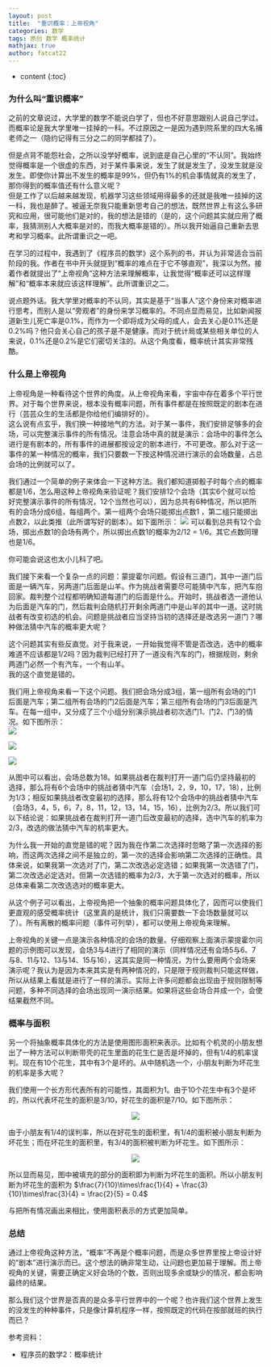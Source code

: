 ```yaml
---
layout: post
title:  "重识概率：上帝视角"
categories: 数学
tags: 原创 数学 概率统计
mathjax: true
author: fatcat22
---
```


* content
{:toc}




### 为什么叫“重识概率”
之前的文章说过，大学里的数学不能说白学了，但也不好意思跟别人说自己学过。而概率论是我大学里唯一挂掉的一科。不过原因之一是因为遇到院系里的四大名捕老师之一（隐约记得有三分之二的同学都挂了）。  

但是点背不能怨社会，之所以没学好概率，说到底是自己心里的“不认同”。我始终觉得概率是一个很虚的东西，对于某件事来说，发生了就是发生了，没发生就是没发生。即使你计算出不发生的概率是99%，但仍有1%的机会事情就真的发生了，那你得到的概率值还有什么意义呢？  
但是工作了以后越来越发现，机器学习这些领域用得最多的还就是我唯一挂掉的这一科，我也是醉了。被逼无奈我只能重新思考自己的想法，既然世界上有这么多研究和应用，很可能他们是对的，我的想法是错的（是的，这个问题其实就应用了概率，我猜测别人大概率是对的，而我大概率是错的）。所以我开始逼自己重新去思考和学习概率。此所谓重识之一吧。

在学习的过程中，我遇到了《程序员的数学》这个系列的书，并认为非常适合当前阶段的我。作者在书中开头就提到“概率的难点在于它不够直观”，我深以为然。接着作者就提出了“上帝视角”这种方法来理解概率，让我觉得“概率还可以这样理解”和“概率本来就应该这样理解”。此所谓重识之二。

说点题外话。我大学里对概率的不认同，其实是基于“当事人”这个身份来对概率进行思考，而别人是以“旁观者”的身份来学习概率的。不同点显而易见，比如新闻报道新生儿死亡率是0.1%，而作为一个即将成为父母的成人，会去关心是0.1%还是0.2%吗？他只会关心自己的孩子是不是健康。而对于统计局或某些相关单位的人来说，0.1%还是0.2%是它们密切关注的。从这个角度看，概率统计其实非常残酷。

### 什么是上帝视角
上帝视角是一种看待这个世界的角度。从上帝视角来看，宇宙中存在着多个平行世界。对于每个世界来说，根本没有概率问题，所有事件都是在按照既定的剧本在进行（芸芸众生的生活都是你给他们编排好的）。  
这么说有点玄乎，我们换一种接地气的方法。对于某一事件，我们安排足够多的会场，可以完整演示事件的所有情况。注意会场中真的就是演示：会场中的事件怎么进行是有剧本的，所有事件的进展都按设定的剧本进行，不可更改。那么对于这一事件的某一种情况的概率，我们只要数一下按这种情况进行演示的会场数量，占总会场的比例就可以了。

我们通过一个简单的例子来体会一下这种方法。我们都知道掷骰子时每个点的概率都是1/6，怎么用这种上帝视角来验证呢？我们安排12个会场（其实6个就可以恰好完整演示事件的所有情况，12个当然也可以），因为总共有6种情况，所以把所有的会场分成6组，每组两个。第一组两个会场只能掷出点数1 ，第二组只能掷出点数2，以此类推（此所谓写好的剧本）。如下面所示：
![](/pic/6.reacquaint_probability/god-view-dice.png)
可以看到总共有12个会场，掷出点数1的会场有两个，所以掷出点数1的概率为2/12 = 1/6。其它点数同理也是1/6。

你可能会说这也太小儿科了吧。

我们接下来看一个复杂一点的问题：蒙提霍尔问题。假设有三道门，其中一道门后面是一辆汽车，另两道门后面是山羊。作为挑战者需要尽可能猜中汽车，把汽车抱回家。裁判整个过程都明确知道每道门的后面是什么。开始时，挑战者选一道他认为后面是汽车的门，然后裁判会随机打开剩余两道门中是山羊的其中一道。这时挑战者有改变初选的机会。问题是挑战者应当坚持当初的选择还是改选另一道门？哪种做法猜中汽车的概率更大呢？

这个问题其实有些反直觉。对于我来说，一开始我觉得不管是否改选，选中的概率难道不应该都是1/2吗？因为裁判已经打开了一道没有汽车的门，根据规则，剩余两道门必然一个有汽车，一个有山羊。  
我的这个直觉是错的。

我们用上帝视角来看一下这个问题。我们把会场分成3组，第一组所有会场的门1后面是汽车；第二组所有会场的门2后面是汽车；第三组所有会场的门3后面是汽车。在每一组中，又分成了三个小组分别演示挑战者初次选门1、门2、门3的情况。如下图所示：  
![](/pic/6.reacquaint_probability/montyhall-group1.png)

![](/pic/6.reacquaint_probability/montyhall-group2.png)

![](/pic/6.reacquaint_probability/montyhall-group3.png)

从图中可以看出，会场总数为18。如果挑战者在裁判打开一道门后仍坚持最初的选择，那么将有6个会场中的挑战者猜中汽车（会场1，2，9，10，17，18），比例为1/3；相反如果挑战者改变最初的选择，那么将有12个会场中的挑战者猜中汽车（会场3，4，5，6，7，8，11，12，13，14，15，16），比例为2/3。所以我们可以下结论说：如果挑战者在裁判打开一道门后改变最初的选择，选中汽车的机率为2/3，改选的做法猜中汽车的机率更大。

为什么我一开始的直觉是错的呢？因为我在作第二次选择时忽略了第一次选择的影响，而这两次选择之间不是独立的，第一次的选择会影响第二次选择的正确性。具体来说，如果我第一次选对了门，第二次改选必定选错；如果我第一次选错了门，第二次改选必定选对。但第一次选错的概率为2/3，大于第一次选对的概率，所以总体来看第二次改选选对的概率更大。

从这个例子可以看出，上帝视角把一个抽象的概率问题具体化了，因而可以使我们更直观的感受概率统计（这里真的是统计，我们只需要数一下会场数量就可以了）。所有离散的概率问题（事件可列举），都可以使用上帝视角来理解。

上帝视角的关键一点是演示各种情况的会场的数量。仔细观察上面演示蒙提霍尔问题的示例图可以发现，会场3与4进行了相同的演示（同样情况还有会场5与6、7与8、11与12、13与14、15与16），这其实是同一种情况，为什么要用两个会场来演示呢？我认为是因为本来其实是有两种情况的，只是限于规则裁判只能这样做，所以从结果上看就是进行了一样的演示。实际上许多问题都会出现由于规则限制等问题，多种不同选择的会场出现同一演示结果。如果将这些会场合并成一个，会使结果截然不同。


### 概率与面积
另一个将抽象概率具体化的方法是使用图形面积来表示。比如有个机灵的小朋友想出了一种方法可以判断带壳的花生里面的花生仁是否是坏掉的，但有1/4的机率误判。现在有10个花生，其中有3个是坏的。从中随机选一个，小朋友判断为坏花生的机率是多大呢？

我们使用一个长方形代表所有的可能性，其面积为1。由于10个花生中有3个是坏的，所以代表坏花生的面积是3/10，好花生的面积是7/10。如下图所示：  
<div style="text-align:center" markdown="1">
<img src="/pic/6.reacquaint_probability/peanut1.png"/>
</div>

由于小朋友有1/4的误判率，所以在好花生的面积里，有1/4的面积被小朋友判断为坏花生；而在坏花生的面积里，有3/4的面积被判断为坏花生。如下图所示：  
<div style="text-align:center" markdown="1">
<img src="/pic/6.reacquaint_probability/peanut2.png"/>
</div>

所以显而易见，图中被填充的部分的面积即为判断为坏花生的面积。所以小朋友判断为坏花生的面积为 $\frac{7}{10}\times\frac{1}{4} + \frac{3}{10}\times\frac{3}{4} = \frac{2}{5} = 0.4$

与把所有情况画出来相比，使用面积表示的方式更加简单。


### 总结
通过上帝视角这种方法，“概率”不再是个概率问题，而是众多世界里按上帝设计好的“剧本”进行演示而已。这个想法的确非常生动，让问题也更加易于理解。而上帝视角的关键，需要正确定义好会场的个数，否则出现多余或缺少的情况，都会影响最终的结果。

那么我们这个世界是否真的是众多平行世界中的一个呢？也许我们这个世界上发生的没发生的种种事件，只是像计算机程序一样，按照既定的代码在按部就班的执行而已？

参考资料：
- 程序员的数学2：概率统计
